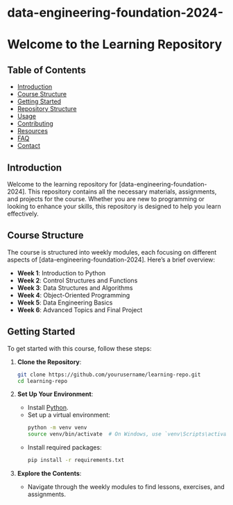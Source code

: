# data-engineering-foundation-2024-
# Welcome to the Learning Repository

## Table of Contents
- [Introduction](#introduction)
- [Course Structure](#course-structure)
- [Getting Started](#getting-started)
- [Repository Structure](#repository-structure)
- [Usage](#usage)
- [Contributing](#contributing)
- [Resources](#resources)
- [FAQ](#faq)
- [Contact](#contact)

## Introduction
Welcome to the learning repository for [data-engineering-foundation-2024]. This repository contains all the necessary materials, assignments, and projects for the course. Whether you are new to programming or looking to enhance your skills, this repository is designed to help you learn effectively.

## Course Structure
The course is structured into weekly modules, each focusing on different aspects of [data-engineering-foundation-2024]. Here’s a brief overview:
- **Week 1**: Introduction to Python
- **Week 2**: Control Structures and Functions
- **Week 3**: Data Structures and Algorithms
- **Week 4**: Object-Oriented Programming
- **Week 5**: Data Engineering Basics
- **Week 6**: Advanced Topics and Final Project

## Getting Started
To get started with this course, follow these steps:

1. **Clone the Repository**:
    ```bash
    git clone https://github.com/yourusername/learning-repo.git
    cd learning-repo
    ```

2. **Set Up Your Environment**:
    - Install [Python](https://www.python.org/downloads/).
    - Set up a virtual environment:
        ```bash
        python -m venv venv
        source venv/bin/activate  # On Windows, use `venv\Scripts\activate`
        ```
    - Install required packages:
        ```bash
        pip install -r requirements.txt
        ```

3. **Explore the Contents**:
    - Navigate through the weekly modules to find lessons, exercises, and assignments.
